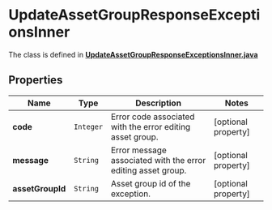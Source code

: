 

# UpdateAssetGroupResponseExceptionsInner

The class is defined in **[UpdateAssetGroupResponseExceptionsInner.java](../../src/main/java/org/openapitools/model/UpdateAssetGroupResponseExceptionsInner.java)**

## Properties

Name | Type | Description | Notes
------------ | ------------- | ------------- | -------------
**code** | `Integer` | Error code associated with the error editing asset group. |  [optional property]
**message** | `String` | Error message associated with the error editing asset group. |  [optional property]
**assetGroupId** | `String` | Asset group id of the exception. |  [optional property]





